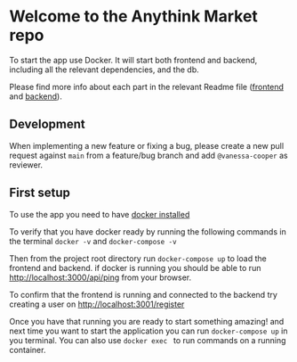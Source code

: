 # Welcome to the Anythink Market repo

To start the app use Docker. It will start both frontend and backend, including all the relevant dependencies, and the db.

Please find more info about each part in the relevant Readme file ([frontend](frontend/readme.md) and [backend](backend/README.md)).

## Development

When implementing a new feature or fixing a bug, please create a new pull request against `main` from a feature/bug branch and add `@vanessa-cooper` as reviewer.

## First setup
To use the app you need to have [docker installed](https://docs.docker.com/get-docker/)

To verify that you have docker ready by running the following commands in the terminal `docker -v` and `docker-compose -v`

Then from the project root directory run `docker-compose up` to load the frontend and backend. if docker is running you should be able to run [http://localhost:3000/api/ping](http://localhost:3000/api/ping) from your browser.

To confirm that the frontend is running and connected to the backend try creating a user on [http://localhost:3001/register](http://localhost:3001/register)




Once you have that running you are ready to start something amazing! and next time you want to start the application you can run `docker-compose up` in you terminal. You can also use `docker exec ` to run commands on a running container.

